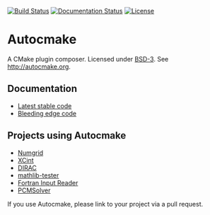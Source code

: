 [![Build Status](https://travis-ci.org/coderefinery/autocmake.svg?branch=master)](https://travis-ci.org/coderefinery/autocmake/builds)
[![Documentation Status](https://readthedocs.org/projects/autocmake/badge/?version=latest)](http://autocmake.readthedocs.org)
[![License](https://img.shields.io/badge/license-%20BSD--3-blue.svg)](../master/LICENSE)


# Autocmake

A CMake plugin composer.
Licensed under [BSD-3](../master/LICENSE).
See http://autocmake.org.


## Documentation

- [Latest stable code](http://autocmake.readthedocs.io/en/stable-0.x/)
- [Bleeding edge code](http://autocmake.readthedocs.io/en/latest/)


## Projects using Autocmake

- [Numgrid](https://github.com/dftlibs/numgrid/)
- [XCint](https://github.com/dftlibs/xcint/)
- [DIRAC](http://diracprogram.org)
- [mathlib-tester](https://github.com/miroi/mathlibs-tester)
- [Fortran Input Reader](https://github.com/miroi/fortran_input_reader)
- [PCMSolver](https://github.com/PCMSolver/pcmsolver)

If you use Autocmake, please link to your project via a pull request.
